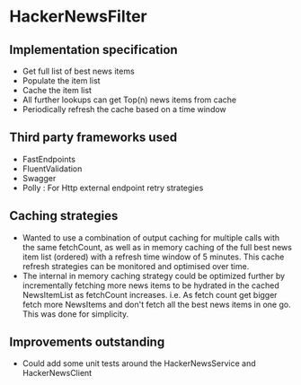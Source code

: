 # HackerNewsFilter

## Implementation specification
- Get full list of best news items
- Populate the item list
- Cache the item list
- All further lookups can get Top(n) news items from cache
- Periodically refresh the cache based on a time window

## Third party frameworks used
- FastEndpoints
- FluentValidation
- Swagger
- Polly : For Http external endpoint retry strategies

## Caching strategies
- Wanted to use a combination of output caching for multiple calls with the same fetchCount, as well as in memory caching of the full best news item list (ordered) with a refresh time window of 5 minutes.
This cache refresh strategies can be monitored and optimised over time.
- The internal in memory caching strategy could be optimized further by incrementally fetching more news items to be hydrated in the cached NewsItemList as fetchCount increases. i.e. As fetch count get bigger fetch more NewsItems and don't fetch all the best news items in one go. This was done for simplicity.

## Improvements outstanding
- Could add some unit tests around the HackerNewsService and HackerNewsClient

